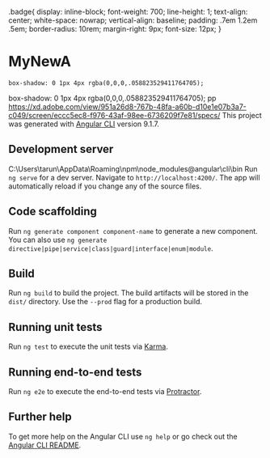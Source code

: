 .badge{
    display: inline-block;
    font-weight: 700;
    line-height: 1;
    text-align: center;
    white-space: nowrap;
    vertical-align: baseline;
        padding: .7em 1.2em .5em;
    border-radius: 10rem;
    margin-right: 9px;
    font-size: 12px;
    }



# MyNewA
    box-shadow: 0 1px 4px rgba(0,0,0,.058823529411764705);
box-shadow: 0 1px 4px rgba(0,0,0,.058823529411764705);
pp
https://xd.adobe.com/view/951a26d8-767b-48fa-a60b-d10e1e07b3a7-c049/screen/eccc5ec8-f976-43af-98ee-6736209f7e81/specs/
This project was generated with [Angular CLI](https://github.com/angular/angular-cli) version 9.1.7.

## Development server
C:\Users\tarun\AppData\Roaming\npm\node_modules\@angular\cli\bin
Run `ng serve` for a dev server. Navigate to `http://localhost:4200/`. The app will automatically reload if you change any of the source files.

## Code scaffolding

Run `ng generate component component-name` to generate a new component. You can also use `ng generate directive|pipe|service|class|guard|interface|enum|module`.

## Build

Run `ng build` to build the project. The build artifacts will be stored in the `dist/` directory. Use the `--prod` flag for a production build.

## Running unit tests

Run `ng test` to execute the unit tests via [Karma](https://karma-runner.github.io).

## Running end-to-end tests

Run `ng e2e` to execute the end-to-end tests via [Protractor](http://www.protractortest.org/).

## Further help

To get more help on the Angular CLI use `ng help` or go check out the [Angular CLI README](https://github.com/angular/angular-cli/blob/master/README.md).
